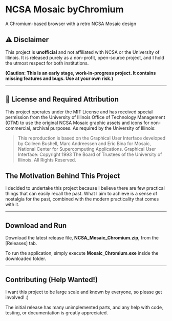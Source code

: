 # NCSA Mosaic byChromium
A Chromium-based browser with a retro NCSA Mosaic design

## ⚠️ Disclaimer
This project is **unofficial** and not affiliated with NCSA or the University of Illinois. It is released purely as a non-profit, open-source project, and I hold the utmost respect for both institutions.

**(Caution: This is an early stage, work-in-progress project. It contains missing features and bugs. Use at your own risk.)**

---
## 📜 License and Required Attribution

This project operates under the MIT License and has received special permission from the University of Illinois Office of Technology Management (OTM) to use the original NCSA Mosaic graphic assets and icons for non-commercial, archival purposes.
As required by the University of Illinois:
>This reproduction is based on the Graphical User Interface developed by Colleen Bushell, Marc Andreessen and Eric Bina for Mosaic, National Center for Supercomputing Applications. Graphical User Interface: Copyright 1993 The Board of Trustees of the University of Illinois. All Rights Reserved.


## The Motivation Behind This Project
I decided to undertake this project because I believe there are few practical things that can easily recall the past. What I aim to achieve is a sense of nostalgia for the past, combined with the modern practicality that comes with it.

---

## Download and Run
Download the latest release file, **NCSA_Mosaic_Chromium.zip**, from the [Releases] tab.

To run the application, simply execute **Mosaic_Chromium.exe** inside the downloaded folder.

---

## Contributing (Help Wanted!)
I want this project to be large scale and known by everyone, so please get involved! :)

The initial release has many unimplemented parts, and any help with code, testing, or documentation is greatly appreciated.





